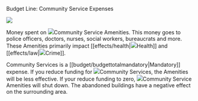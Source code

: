 Budget Line: Community Service Expenses

![](docs/images/health.png)

Money spent on ![](IconServicesCategory)Community Service Amenities. This money goes to police officers, doctors, nurses, social workers, bureaucrats and more. These Amenities primarily impact [[effects/health|![](IconHealth)Health]] and [[effects/law|![](IconCrime)Crime]].

Community Services is a [[budget/budgettotalmandatory|Mandatory]] expense. If you reduce funding for ![](IconServicesCategory)Community Services, the Amenities will be less effective. If your reduce funding to zero, ![](IconServicesCategory)Community Service Amenities will shut down. The abandoned buildings have a negative effect on the surrounding area.


